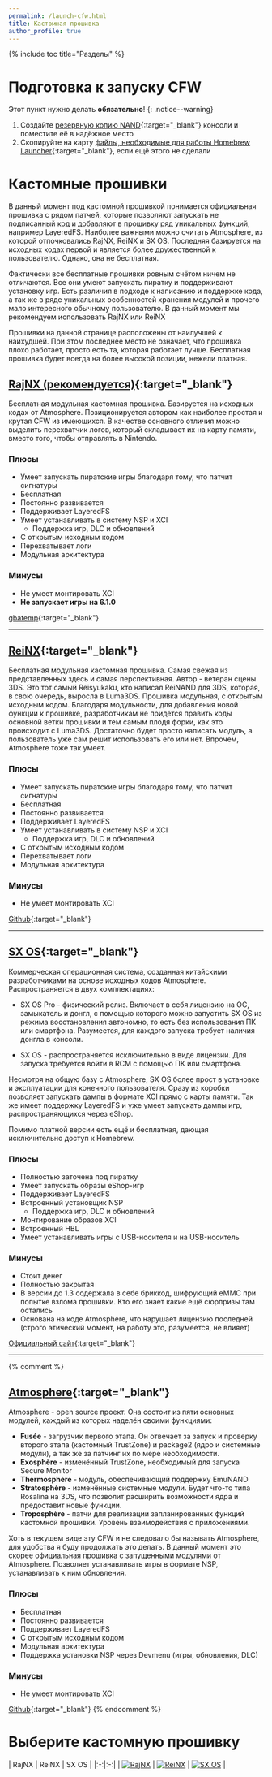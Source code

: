 ```yaml
---
permalink: /launch-cfw.html
title: Кастомная прошивка
author_profile: true
---
```

{% include toc title="Разделы" %}

# Подготовка к запуску CFW 

Этот пункт нужно делать **обязательно**! 
{: .notice--warning}

1. Создайте [резервную копию NAND](backup-nand){:target="_blank"} консоли и поместите её в надёжное место 
1. Скопируйте на карту [файлы, необходимые для работы Homebrew Launcher](launch-hbl#подготовительные-работы){:target="_blank"}, если ещё этого не сделали

# Кастомные прошивки

В данный момент под кастомной прошивкой понимается официальная прошивка с рядом патчей, которые позволяют запускать не подписанный код и добавляют в прошивку ряд уникальных функций, например LayeredFS. Наиболее важными можно считать Atmosphere, из которой отпочковались RajNX, ReiNX и SX OS. Последняя базируется на исходных кодах первой и является более дружественной к пользователю. Однако, она не бесплатная. 

Фактически все бесплатные прошивки ровным счётом ничем не отличаются. Все они умеют запускать пиратку и поддерживают установку игр. Есть различия в подходе к написанию и поддержке кода, а так же в ряде уникальных особенностей хранения модулей и прочего мало интересного обычному пользователю. В данный момент мы рекомендуем использовать RajNX или ReiNX 

Прошивки на данной странице расположены от наилучшей к наихудшей. При этом последнее место не означает, что прошивка плохо работает, просто есть та, которая работает лучше. Бесплатная прошивка будет всегда на более высокой позиции, нежели платная. 

## [RajNX (рекомендуется)](rajnx){:target="_blank"}

Бесплатная модульная кастомная прошивка. Базируется на исходных кодах от Atmosphere. Позиционируется автором как наиболее простая и крутая CFW из имеющихся. В качестве основного отличия можно выделить перехватчик логов, который складывает их на карту памяти, вместо того, чтобы отправлять в Nintendo. 

### Плюсы
+ Умеет запускать пиратские игры благодаря тому, что патчит сигнатуры 
+ Бесплатная
+ Постоянно развивается 
+ Поддерживает LayeredFS
+ Умеет устанавливать в систему NSP и XCI
	* Поддержка игр, DLC и обновлений 
+ С открытым исходным кодом
+ Перехватывает логи 
+ Модульная архитектура 

### Минусы
+ Не умеет монтировать XCI
+ **Не запускает игры на 6.1.0**

[gbatemp](https://gbatemp.net/threads/rajnx-currently-the-best-and-most-user-friendly-free-starter-pack-for-nintendo-switch.513785/){:target="_blank"}

___


## [ReiNX](reinx){:target="_blank"}

Бесплатная модульная кастомная прошивка. Самая свежая из представленных здесь и самая перспективная. Автор - ветеран сцены 3DS. Это тот самый Reisyukaku, кто написал ReiNAND для 3DS, которая, в свою очередь, выросла в Luma3DS. Прошивка модульная, с открытым исходным кодом. Благодаря модульности, для добавления новой функции к прошивке, разработчикам не придётся править коды основной ветки прошивки и тем самым плодя форки, как это происходит с Luma3DS. Достаточно будет просто написать модуль, а пользователь уже сам решит использовать его или нет. Впрочем, Atmosphere тоже так умеет. 

### Плюсы
+ Умеет запускать пиратские игры благодаря тому, что патчит сигнатуры 
+ Бесплатная
+ Постоянно развивается 
+ Поддерживает LayeredFS
+ Умеет устанавливать в систему NSP и XCI
	* Поддержка игр, DLC и обновлений 
+ С открытым исходным кодом
+ Перехватывает логи 
+ Модульная архитектура 

### Минусы
+ Не умеет монтировать XCI

[Github](https://github.com/Reisyukaku/ReiNX){:target="_blank"}

___

## [SX OS](sxos){:target="_blank"}

Коммерческая операционная система, созданная китайскими разработчиками на основе исходных кодов Atmosphere. Распространяется в двух комплектациях: 

* SX OS Pro - физический релиз. Включает в себя лицензию на ОС, замыкатель и донгл, с помощью которого можно запустить SX OS из режима восстановления автономно, то есть без использования ПК или смартфона. Разумеется, для каждого запуска требует наличия донгла в консоли. 

* SX OS - распространяется исключительно в виде лицензии. Для запуска требуется войти в RCM с помощью ПК или смартфона. 

Несмотря на общую базу с Atmosphere, SX OS более прост в установке и эксплуатации для конечного пользователя. Сразу из коробки позволяет запускать дампы в формате XCI прямо с карты памяти. Так же имеет поддержку LayeredFS и уже умеет запускать дампы игр, распространяющихся через eShop. 

Помимо платной версии есть ещё и бесплатная, дающая исключительно доступ к Homebrew. 

### Плюсы
+ Полностью заточена под пиратку 
+ Умеет запускать образы eShop-игр 
+ Поддерживает LayeredFS 
+ Встроенный установщик NSP
	* Поддержка игр, DLC и обновлений 
+ Монтирование образов XCI
+ Встроенный HBL
+ Умеет устанавливать игры с USB-носителя и на USB-носитель 

### Минусы
+ Стоит денег 
+ Полностью закрытая
+ В версии до 1.3 содержала в себе бриккод, шифрующий eMMC при попытке взлома прошивки. Кто его знает какие ещё сюрпризы там остались
+ Основана на коде Atmosphere, что нарушает лицензию последней (строго этический момент, на работу это, разумеется, не влияет)

[Официальный сайт](https://sx.xecuter.com/){:target="_blank"}

___

{% comment %} 
## [Atmosphere](atmos){:target="_blank"}

Atmosphere - open source проект. Она состоит из пяти основных модулей, каждый из которых наделён своими функциями:

* **Fusée** - загрузчик первого этапа. Он отвечает за запуск и проверку второго этапа (кастомный TrustZone) и package2 (ядро и системные модули), а так же за патчинг их по мере необходимости. 
* **Exosphère** - изменённый TrustZone, необходимый для запуска Secure Monitor
* **Thermosphère** - модуль, обеспечивающий поддержку EmuNAND
* **Stratosphère** - изменённые системные модули. Будет что-то типа Rosalina на 3DS, что позволит расширить возможности ядра и предоставит новые функции. 
* **Troposphère** - патчи для реализации запланированных функций кастомной прошивки. Уровень взаимодействия с приложениями. 

Хоть в текущем виде эту CFW и не следовало бы называть Atmosphere, для удобства я буду продолжать это делать. В данный момент это скорее официальная прошивка с запущенными модулями от Atmosphere. Позволяет устанавливать игры в формате NSP, устанавливать к ним обновления. 

### Плюсы
+ Бесплатная
+ Постоянно развивается 
+ Поддерживает LayeredFS
+ С открытым исходным кодом
+ Модульная архитектура 
+ Поддержка установки NSP через Devmenu (игры, обновления, DLC)

### Минусы
+ Не умеет монтировать XCI

[Github](https://github.com/Atmosphere-NX/Atmosphere){:target="_blank"}
{% endcomment %}

# Выберите кастомную прошивку

| RajNX | ReiNX | SX OS |
|:-:|:-:|
| [![RajNX](/images/rajnx.png)](rajnx) | [![ReiNX](/images/reinx.png)](reinx) | [![SX OS](/images/sxos.png)](sxos) |